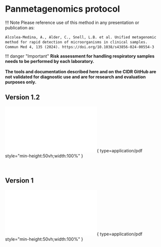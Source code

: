 # Panmetagenomics protocol

!!! Note
    Please reference use of this method in any presentation or publication as:

    Alcolea-Medina, A., Alder, C., Snell, L.B. et al. Unified metagenomic method for rapid detection of microorganisms in clinical samples. Commun Med 4, 135 (2024). https://doi.org/10.1038/s43856-024-00554-3

!!! danger "Important"
    **Risk assessment for handling respiratory samples needs to be performed by each laboratory.**
    <br><br>
    **The tools and documentation described here and on the CIDR GitHub are not validated for diagnostic use and are for research and evaluation purposes only.**
## Version 1.2
![Alt text](./pdfs/pan-microbial-metagenomics-protocol-v1-2.pdf){ type=application/pdf style="min-height:50vh;width:100%" }

<br>

## Version 1
![Alt text](./pdfs/rmg_network_panmetagenomics_lab_protocol_v1.0.pdf){ type=application/pdf style="min-height:50vh;width:100%" }